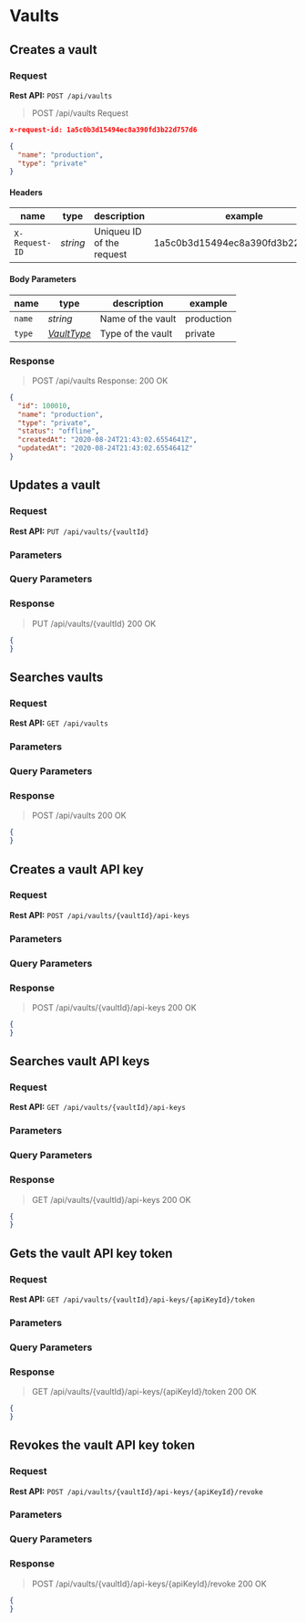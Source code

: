 # Vaults

## Creates a vault

### Request

**Rest API:** `POST /api/vaults`

> POST /api/vaults Request

```json
x-request-id: 1a5c0b3d15494ec8a390fd3b22d757d6

{
  "name": "production",
  "type": "private"
}
```

#### Headers

name | type | description | example
---- | ---- | ----------- | -------
`X-Request-ID` | *string* | Uniqueu ID of the request | 1a5c0b3d15494ec8a390fd3b22d757d6


#### Body Parameters

name | type | description | example
---- | ---- | ----------- | -------
`name` | *string* | Name of the vault | production
`type` | *[VaultType](#VaultType)* | Type of the vault | private

### Response

> POST /api/vaults Response: 200 OK

```json
{
  "id": 100010,
  "name": "production",
  "type": "private",
  "status": "offline",
  "createdAt": "2020-08-24T21:43:02.6554641Z",
  "updatedAt": "2020-08-24T21:43:02.6554641Z"
}
```

## Updates a vault

### Request

**Rest API:** `PUT /api/vaults/{vaultId}`

### Parameters

### Query Parameters

### Response

> PUT /api/vaults/{vaultId} 200 OK

```json
{
}
```

## Searches vaults

### Request

**Rest API:** `GET /api/vaults`

### Parameters

### Query Parameters


### Response

> POST /api/vaults 200 OK

```json
{
}
```

## Creates a vault API key

### Request

**Rest API:** `POST /api/vaults/{vaultId}/api-keys`

### Parameters

### Query Parameters

### Response

> POST /api/vaults/{vaultId}/api-keys 200 OK

```json
{
}
```

## Searches vault API keys

### Request

**Rest API:** `GET /api/vaults/{vaultId}/api-keys`

### Parameters

### Query Parameters

### Response

> GET /api/vaults/{vaultId}/api-keys 200 OK

```json
{
}
```

## Gets the vault API key token

### Request

**Rest API:** `GET /api/vaults/{vaultId}/api-keys/{apiKeyId}/token`

### Parameters

### Query Parameters

### Response

> GET /api/vaults/{vaultId}/api-keys/{apiKeyId}/token 200 OK

```json
{
}
```

## Revokes the vault API key token

### Request

**Rest API:** `POST /api/vaults/{vaultId}/api-keys/{apiKeyId}/revoke`

### Parameters

### Query Parameters

### Response

> POST /api/vaults/{vaultId}/api-keys/{apiKeyId}/revoke 200 OK

```json
{
}
```